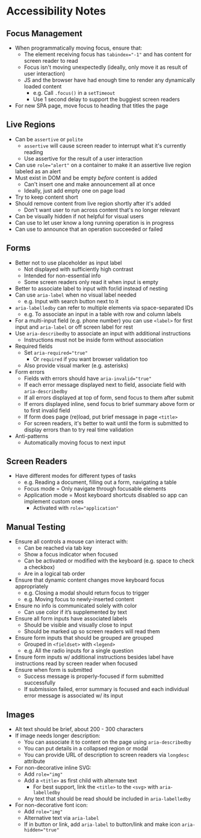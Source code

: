# Accessibility Notes

## Focus Management

* When programmatically moving focus, ensure that:
  * The element receiving focus has `tabindex="-1"` and has content for screen reader to read
  * Focus isn't moving unexpectedly (ideally, only move it as result of user interaction)
  * JS and the browser have had enough time to render any dynamically loaded content
    * e.g. Call `.focus()` in a `setTimeout`
    * Use 1 second delay to support the buggiest screen readers
* For new SPA page, move focus to heading that titles the page

## Live Regions

* Can be `assertive` or `polite`
  * `assertive` will cause screen reader to interrupt what it's currently reading
  * Use assertive for the result of a user interaction
* Can use `role="alert"` on a container to make it an assertive live region labeled as an alert
* Must exist in DOM and be empty *before* content is added
  * Can't insert one and make announcement all at once
  * Ideally, just add empty one on page load
* Try to keep content short
* Should remove content from live region shortly after it's added
  * Don't want user to run across content that's no longer relevant
* Can be visually hidden if not helpful for visual users
* Can use to let user know a long running operation is in progress
* Can use to announce that an operation succeeded or failed

## Forms

* Better not to use placeholder as input label
  * Not displayed with sufficiently high contrast
  * Intended for non-essential info
  * Some screen readers only read it when input is empty
* Better to associate label to input with for/id instead of nesting
* Can use `aria-label` when no visual label needed
  * e.g. Input with search button next to it
* `aria-labelledby` can refer to multiple elements via space-separated IDs
  * e.g. To associate an input in a table with row and column labels
* For a multi-input field (e.g. phone number) you can use `<label>` for first input and `aria-label` or off screen label for rest
* Use `aria-describedby` to associate an input with additional instructions
  * Instructions must not be inside form without association
* Required fields
  * Set `aria-required="true"`
    * Or `required` if you want browser validation too
  * Also provide visual marker (e.g. asterisks)
* Form errors
  * Fields with errors should have `aria-invalid="true"`
  * If each error message displayed next to field, associate field with `aria-describedby`
  * If all errors displayed at top of form, send focus to them after submit
  * If errors displayed inline, send focus to brief summary above form or to first invalid field
  * If form does page (re)load, put brief message in page `<title>`
  * For screen readers, it's better to wait until the form is submitted to display errors than to try real time validation
* Anti-patterns
  * Automatically moving focus to next input

## Screen Readers

* Have different modes for different types of tasks
  * e.g. Reading a document, filling out a form, navigating a table
  * Focus mode = Only navigate through focusable elements
  * Application mode = Most keyboard shortcuts disabled so app can implement custom ones
    * Activated with `role="application"`

## Manual Testing

* Ensure all controls a mouse can interact with:
  * Can be reached via tab key
  * Show a focus indicator when focused
  * Can be activated or modified with the keyboard (e.g. space to check a checkbox)
  * Are in a logical tab order
* Ensure that dynamic content changes move keyboard focus appropriately
  * e.g. Closing a modal should return focus to trigger
  * e.g. Moving focus to newly-inserted content
* Ensure no info is communicated solely with color
  * Can use color if it’s supplemented by text
* Ensure all form inputs have associated labels
  * Should be visible and visually close to input
  * Should be marked up so screen readers will read them
* Ensure form inputs that should be grouped are grouped
  * Grouped in `<fieldset>` with `<legend>`
  * e.g. All the radio inputs for a single question
* Ensure form inputs w/ additional instructions besides label have instructions read by screen reader when focused
* Ensure when form is submitted
  * Success message is properly-focused if form submitted successfully
  * If submission failed, error summary is focused and each individual error message is associated w/ its input

## Images

* Alt text should be brief, about 200 - 300 characters
* If image needs longer description:
  * You can associate it to content on the page using `aria-describedby`
  * You can put details in a collapsed region or modal
  * You can provide URL of description to screen readers via `longdesc` attribute
* For non-decorative inline SVG:
  * Add `role="img"`
  * Add a `<title>` as first child with alternate text
    * For best support, link the `<title>` to the `<svg>` with `aria-labelledby`
  * Any text that should be read should be included in `aria-labelledby`
* For non-decorative font icon:
  * Add `role="img"`
  * Alternative text via `aria-label`
  * If in button or link, add `aria-label` to button/link and make icon `aria-hidden="true"`